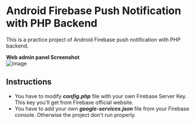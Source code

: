 # Android Firebase Push Notification with PHP Backend

This is a practice project of Android Firebase push notification with PHP backend.

**Web admin panel Screenshot**<br>
![image](https://user-images.githubusercontent.com/50443346/217226343-a3dedb2a-50ae-4ab9-9d32-7d2157f0cdff.png)

## Instructions
- You have to modify ***config.php*** file with your own Firebase Server Key. This key you'll get from Firebase official website.
- You have to add your own ***google-services.json*** file from your Firebase console. Otherwise the project don't run properly.


